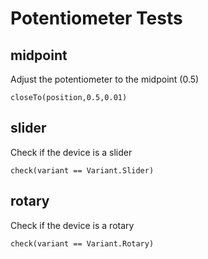 # Potentiometer Tests

## midpoint

Adjust the potentiometer to the midpoint (0.5)

    closeTo(position,0.5,0.01)


## slider

Check if the device is a slider

    check(variant == Variant.Slider)

## rotary

Check if the device is a rotary

    check(variant == Variant.Rotary)

